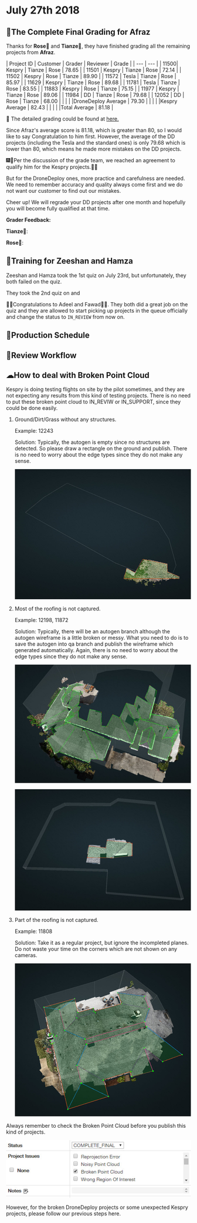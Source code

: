 # July 27th 2018

## 💯The Complete Final Grading for Afraz

Thanks for **Rose**👩 and **Tianze**🧑, they have finished grading all the remaining projects from **Afraz**.

| Project ID | Customer | Grader | Reviewer | Grade |
| --- | --- |
| 11500| Kespry | Tianze | Rose | 78.65 |
| 11501 | Kespry | Tianze | Rose | 72.14 |
| 11502 | Kespry | Rose | Tianze | 89.90 |
| 11572 | Tesla | Tianze | Rose | 85.97 |
| 11629 | Kespry | Tianze | Rose | 89.68 |
| 11781 | Tesla | Tianze | Rose | 83.55 |
| 11883 | Kespry | Rose | Tianze | 75.15 |
| 11977 | Kespry | Tianze | Rose | 89.06 |
| 11984 | DD | Tianze | Rose | 79.68 |
| 12052 | DD | Rose | Tianze | 68.00 |
| | | |DroneDeploy Average | 79.30 |
| | | |Kespry Average | 82.43 |
| | | |Total Average | 81.18 |

📑 The detailed grading could be found at [here.](https://docs.google.com/spreadsheets/d/18hYex09FSQzJUyOKFiIXiJkYAuo9PdqV6dYNS7FKaBQ/edit?usp=sharing)

Since Afraz's average score is 81.18, which is greater than 80, so I would like to say Congratulation to him first. However, the average of the DD projects (including the Tesla and the standard ones) is only 79.68 which is lower than 80, which means he made more mistakes on the DD projects. 

🎆🎇Per the discussion of the grade team, we reached an agreement to qualify him for the Kespry projects.🎉🎊

But for the DroneDeploy ones, more practice and carefulness are needed. We need to remember accuracy and quality always come first and we do not want our customer to find out our mistakes.

Cheer up! We will regrade your DD projects after one month and hopefully you will become fully qualified at that time.

**Grader Feedback:**

**Tianze**🧑:

**Rose**👩:




## 🏫Training for Zeeshan and Hamza

Zeeshan and Hamza took the 1st quiz on July 23rd, but unfortunately, they both failed on the quiz.

They took the 2nd quiz on and 



🎉🎉Congratulations to Adeel and Fawad🎈🎈. They both did a great job on the quiz and they are allowed to start picking up projects in the queue officially and change the status to `IN_REVIEW` from now on.

## 📅Production Schedule





## 📄Review Workflow

## ☁How to deal with Broken Point Cloud

Kespry is doing testing flights on site by the pilot sometimes, and they are not expecting any results from this kind of testing projects. There is no need to put these broken point cloud to IN_REVIW or IN_SUPPORT, since they could be done easily.

1. Ground/Dirt/Grass without any structures.

    Example: 12243

    Solution: Typically, the autogen is empty since no structures are detected. So please draw a rectangle on the ground and publish. There is no need to worry about the edge types since they do not make any sense.

    ![](/assets/12243.jpg)

2. Most of the roofing is not captured.

    Example: 12198, 11872

    Solution: Typically, there will be an autogen branch although the autogen wireframe is a little broken or messy. What you need to do is to save the autogen into qa branch and publish the wireframe which generated automatically. Again, there is no need to worry about the edge types since they do not make any sense.
    
    ![](/assets/2018-07-26_10-22-37.jpg)

    ![](/assets/12198.jpg)

3. Part of the roofing is not captured.

    Example: 11808

    Solution: Take it as a regular project, but ignore the incompleted planes. Do not waste your time on the corners which are not shown on any cameras.

    ![](/assets/11808.jpg)

Always remember to check the Broken Point Cloud before you publish this kind of projects.

![](/assets/2018-07-26_11-25-20.jpg)

However, for the broken DroneDeploy projects or some unexpected Kespry projects, please follow our previous steps here.
